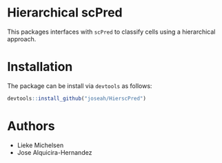 # Hierarchical scPred

This packages interfaces with `scPred` to classify cells using a hierarchical 
approach.

# Installation

The package can be install via `devtools` as follows:

```r
devtools::install_github("joseah/HierscPred")
```

# Authors

- Lieke Michelsen
- Jose Alquicira-Hernandez




